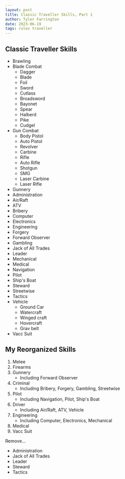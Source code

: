 ```yaml
---
layout: post
title: Classic Traveller Skills, Part 1
author: Tyler Farrington
date: 2023-06-19
tags: rules traveller
---
```


## Classic Traveller Skills

* Brawling
* Blade Combat
    * Dagger
    * Blade
    * Foil
    * Sword
    * Cutlass
    * Broadsword
    * Bayonet
    * Spear
    * Halberd
    * Pike
    * Cudgel
* Gun Combat
    * Body Pistol
    * Auto Pistol
    * Revolver
    * Carbine
    * Rifle
    * Auto Rifle
    * Shotgun
    * SMG
    * Laser Carbine
    * Laser Rifle
* Gunnery
* Administration
* Air/Raft
* ATV
* Bribery
* Computer
* Electronics
* Engineering
* Forgery
* Forward Observer
* Gambling
* Jack of All Trades
* Leader
* Mechanical
* Medical
* Navigation
* Pilot
* Ship's Boat
* Steward
* Streetwise
* Tactics
* Vehicle
    * Ground Car
    * Watercraft
    * Winged craft
    * Hovercraft
    * Grav belt
* Vacc Suit

## My Reorganized Skills

1. Melee
2. Firearms
3. Gunnery
    * Including Forward Observer
4. Criminal
    * Including Bribery, Forgery, Gambling, Streetwise
5. Pilot
    * Including Navigation, Pilot, Ship's Boat
6. Driver
    * Including Air/Raft, ATV, Vehicle
7. Engineering
    * Including Computer, Electronics, Mechanical
8. Medical
9. Vacc Suit

Remove...

* Administration
* Jack of All Trades
* Leader
* Steward
* Tactics
